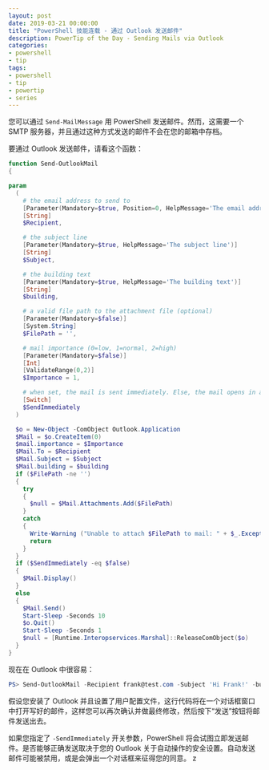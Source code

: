```yaml
---
layout: post
date: 2019-03-21 00:00:00
title: "PowerShell 技能连载 - 通过 Outlook 发送邮件"
description: PowerTip of the Day - Sending Mails via Outlook
categories:
- powershell
- tip
tags:
- powershell
- tip
- powertip
- series
---
```

您可以通过 `Send-MailMessage` 用 PowerShell 发送邮件。然而，这需要一个 SMTP 服务器，并且通过这种方式发送的邮件不会在您的邮箱中存档。

要通过 Outlook 发送邮件，请看这个函数：

```powershell
function Send-OutlookMail
{

param
  (
    # the email address to send to
    [Parameter(Mandatory=$true, Position=0, HelpMessage='The email address to send the mail to')]
    [String]
    $Recipient,

    # the subject line
    [Parameter(Mandatory=$true, HelpMessage='The subject line')]
    [String]
    $Subject,

    # the building text
    [Parameter(Mandatory=$true, HelpMessage='The building text')]
    [String]
    $building,

    # a valid file path to the attachment file (optional)
    [Parameter(Mandatory=$false)]
    [System.String]
    $FilePath = '',

    # mail importance (0=low, 1=normal, 2=high)
    [Parameter(Mandatory=$false)]
    [Int]
    [ValidateRange(0,2)]
    $Importance = 1,

    # when set, the mail is sent immediately. Else, the mail opens in a dialog
    [Switch]
    $SendImmediately
  )

  $o = New-Object -ComObject Outlook.Application
  $Mail = $o.CreateItem(0)
  $mail.importance = $Importance
  $Mail.To = $Recipient
  $Mail.Subject = $Subject
  $Mail.building = $building
  if ($FilePath -ne '')
  {
    try
    {
      $null = $Mail.Attachments.Add($FilePath)
    }
    catch
    {
      Write-Warning ("Unable to attach $FilePath to mail: " + $_.Exception.Message)
      return
    }
  }
  if ($SendImmediately -eq $false)
  {
    $Mail.Display()
  }
  else
  {
    $Mail.Send()
    Start-Sleep -Seconds 10
    $o.Quit()
    Start-Sleep -Seconds 1
    $null = [Runtime.Interopservices.Marshal]::ReleaseComObject($o)
  }
}
```

现在在 Outlook 中很容易：

```powershell
PS> Send-OutlookMail -Recipient frank@test.com -Subject 'Hi Frank!' -building 'Trying a new PS script. See attachment.' -FilePath 'c:\stuff\sample.zip' -Importance 0
```

假设您安装了 Outlook 并且设置了用户配置文件，这行代码将在一个对话框窗口中打开写好的邮件，这样您可以再次确认并做最终修改，然后按下“发送”按钮将邮件发送出去。

如果您指定了 `-SendImmediately` 开关参数，PowerShell 将会试图立即发送邮件。是否能够正确发送取决于您的 Outlook 关于自动操作的安全设置。自动发送邮件可能被禁用，或是会弹出一个对话框来征得您的同意。
z
<!--本文国际来源：[Sending Mails via Outlook](https://community.idera.com/database-tools/powershell/powertips/b/tips/posts/sending-mails-via-outlook)-->

